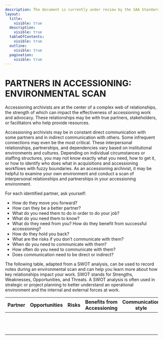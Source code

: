 ```yaml
---
description: The document is currently under review by the SAA Standards Committee.
layout:
  title:
    visible: true
  description:
    visible: true
  tableOfContents:
    visible: true
  outline:
    visible: true
  pagination:
    visible: true
---
```


# PARTNERS IN ACCESSIONING: ENVIRONMENTAL SCAN

Accessioning archivists are at the center of a complex web of relationships, the strength of which can impact the effectiveness of accessioning work and advocacy. These relationships may be with true partners, stakeholders, or facilitators who help provide resources.

Accessioning archivists may be in constant direct communication with some partners and in indirect communication with others. Some infrequent connections may even be the most critical. These interpersonal relationships, partnerships, and dependencies vary based on institutional environments and cultures. Depending on individual circumstances or staffing structures, you may not know exactly what you need, how to get it, or how to identify who does what in acquisitions and accessioning workflows with fuzzy boundaries. As an accessioning archivist, it may be helpful to examine your own environment and conduct a scan of interpersonal relationships and partnerships in your accessioning environment.

For each identified partner, ask yourself:

* How do they move you forward?
* How can they be a better partner?&#x20;
* What do you need them to do in order to do your job?
* What do you need them to know?
* What do they need from you? How do they benefit from successful accessioning?
* How do they hold you back?
* What are the risks if you don’t communicate with them?
* When do you need to communicate with them?&#x20;
* How often do you need to communicate with them?&#x20;
* Does communication need to be direct or indirect?

The following table, adapted from a SWOT analysis, can be used to record notes during an environmental scan and can help you learn more about how key relationships impact your work. SWOT stands for Strengths, Weaknesses, Opportunities, and Threats. A SWOT analysis is often used in strategic or project planning to better understand an operational environment and the internal and external forces at work.

<table data-full-width="false"><thead><tr><th>Partner</th><th>Opportunities</th><th>Risks</th><th>Benefits from Accessioning</th><th>Communication style</th></tr></thead><tbody><tr><td> </td><td> </td><td> </td><td> </td><td> </td></tr><tr><td> </td><td> </td><td> </td><td> </td><td> </td></tr><tr><td> </td><td> </td><td> </td><td> </td><td> </td></tr><tr><td> </td><td> </td><td> </td><td> </td><td> </td></tr><tr><td> </td><td> </td><td> </td><td> </td><td> </td></tr><tr><td> </td><td> </td><td> </td><td> </td><td> </td></tr><tr><td> </td><td> </td><td> </td><td> </td><td> </td></tr><tr><td> </td><td> </td><td> </td><td> </td><td> </td></tr><tr><td> </td><td> </td><td> </td><td> </td><td> </td></tr><tr><td> </td><td> </td><td> </td><td> </td><td> </td></tr><tr><td> </td><td> </td><td> </td><td> </td><td> </td></tr><tr><td> </td><td> </td><td> </td><td> </td><td> </td></tr></tbody></table>
